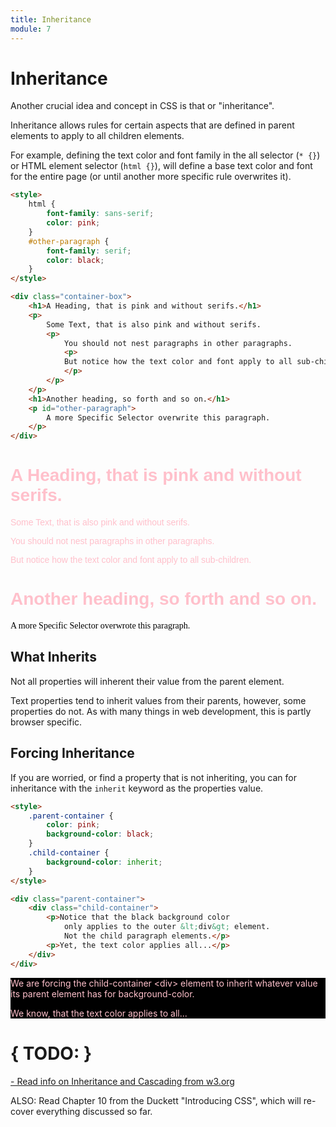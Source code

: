 ```yaml
---
title: Inheritance
module: 7
---
```


# Inheritance

Another crucial idea and concept in CSS is that or "inheritance".

Inheritance allows rules for certain aspects that are defined in parent elements to apply to all children elements.

For example, defining the text color and font family in the all selector (`* {}`) or HTML element selector (`html {}`), will define a base text color and font for the entire page (or until another more specific rule overwrites it).

```html
<style>
    html {
        font-family: sans-serif;
        color: pink;
    }
    #other-paragraph {
        font-family: serif;
        color: black;
    }
</style>

<div class="container-box">
    <h1>A Heading, that is pink and without serifs.</h1>
    <p>
        Some Text, that is also pink and without serifs.
        <p>
            You should not nest paragraphs in other paragraphs.
            <p>
            But notice how the text color and font apply to all sub-children.
            </p>
        </p>
    </p>
    <h1>Another heading, so forth and so on.</h1>
    <p id="other-paragraph">
        A more Specific Selector overwrite this paragraph.
    </p>
</div>
```

<div class="displayed_code_example">
<style>
    .container-box {
        font-family: sans-serif;
        color: pink;
    }
    #other-paragraph {
        font-family: serif;
        color: black;
    }
</style>

<div class="container-box">
    <h1>A Heading, that is pink and without serifs.</h1>
    <p>
        Some Text, that is also pink and without serifs.
        <p>
            You should not nest paragraphs in other paragraphs.
            <p>
            But notice how the text color and font apply to all sub-children.
            </p>
        </p>
    </p>
    <h1>Another heading, so forth and so on.</h1>
    <p id="other-paragraph">
        A more Specific Selector overwrote this paragraph.
    </p>
</div>
</div>



## What Inherits

Not all properties will inherent their value from the parent element.

Text properties tend to inherit values from their parents, however, some properties do not. As with many things in web development, this is partly browser specific.

## Forcing Inheritance

If you are worried, or find a property that is not inheriting, you can for inheritance with the `inherit` keyword as the properties value.

```html
<style>
    .parent-container {
        color: pink;
        background-color: black;
    }
    .child-container {
        background-color: inherit;
    }
</style>

<div class="parent-container">
    <div class="child-container">
        <p>Notice that the black background color
            only applies to the outer &lt;div&gt; element.
            Not the child paragraph elements.</p>
        <p>Yet, the text color applies all...</p>
    </div>
</div>
```

<div class="displayed_code_example">
<style>
    .parent-container {
        color: pink;
        background-color: black;
    }
    .child-container {
        background-color: inherit;
    }
</style>

<div class="parent-container">
    <div class="child-container">
        <p>We are forcing the child-container &lt;div&gt; element to inherit whatever value its parent element has for background-color.
        </p>
        <p>We know, that the text color applies to all...</p>
    </div>
</div>
</div>



# { TODO: }

[- Read info on Inheritance and Cascading from w3.org](https://www.w3.org/wiki/Inheritance_and_cascade)

ALSO: Read Chapter 10 from the Duckett "Introducing CSS", which will re-cover everything discussed so far. 

